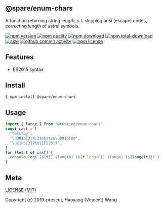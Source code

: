 ## @spare/enum-chars
A function returning string length,
s.t. 
    skipping ansi (escape) codes,
    correcting length of astral symbols.

[![npm version][npm-image]][npm-url]
[![npm quality][quality-image]][quality-url]
[![npm download][download-image]][npm-url]
[![npm total-download][total-download-image]][npm-url]
[![size][size]][size-url]
[![github commit activity][commit-image]][github-url]
[![npm license][license-image]][npm-url]

## Features

- ES2015 syntax

## Install
```console
$ npm install @spare/enum-chars
```

## Usage
```js
import { lange } from '@texting/enum-chars'
const cast = [
  'tolstoy',
  '\u001b[3;4;31mhatsu\u001b[0m',
  '\u{1F3C3}2\u{1F525}7',
]
for (let t of cast) {
  console.log(`[${t}] [length] (${t.length}) [lange] (${lange(t)})`)
}
```

## Meta
[LICENSE (MIT)](LICENSE)

Copyright (c) 2019-present, Haoyang (Vincent) Wang

[//]: <> (Shields)
[npm-image]: https://img.shields.io/npm/v/@spare/enum-chars.svg?style=flat-square
[quality-image]: http://npm.packagequality.com/shield/@spare/enum-chars.svg?style=flat-square
[download-image]: https://img.shields.io/npm/dm/@spare/enum-chars.svg?style=flat-square
[total-download-image]:https://img.shields.io/npm/dt/@spare/enum-chars.svg?style=flat-square
[license-image]: https://img.shields.io/npm/l/@spare/enum-chars.svg?style=flat-square
[commit-image]: https://img.shields.io/github/commit-activity/y/hoyeungw/spare/enum-chars?style=flat-square
[size]: https://flat.badgen.net/packagephobia/install/@spare/enum-chars

[//]: <> (Link)
[npm-url]: https://npmjs.org/package/@spare/enum-chars
[quality-url]: http://packagequality.com/#?package=@spare/enum-chars
[github-url]: https://github.com/gadge/@spare/enum-chars
[size-url]: https://packagephobia.now.sh/result?p=@spare/enum-chars
